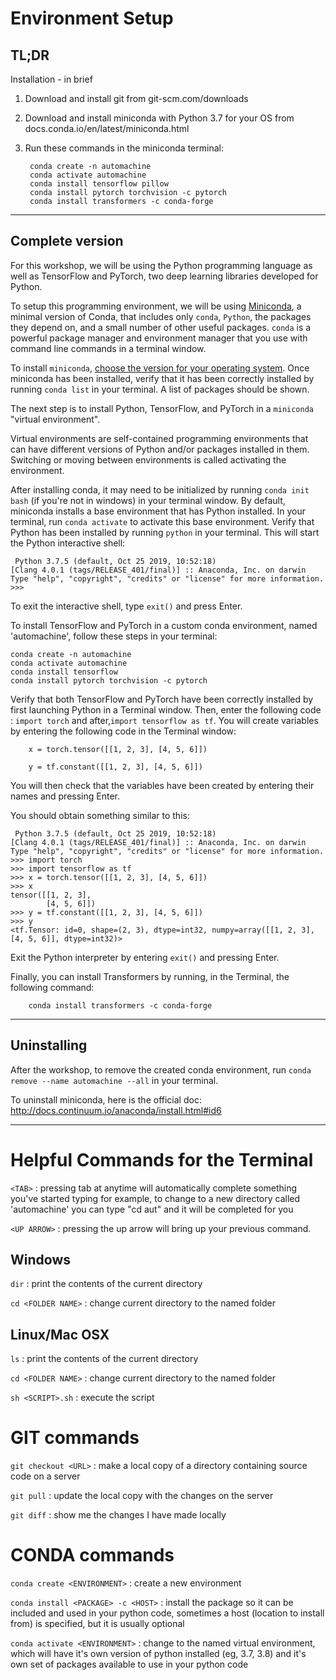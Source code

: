 # Environment Setup

## TL;DR

Installation - in brief

1. Download and install git from git-scm.com/downloads
2. Download and install miniconda with Python 3.7 for your OS  from docs.conda.io/en/latest/miniconda.html
3. Run these commands in the miniconda terminal:

        conda create -n automachine
        conda activate automachine
        conda install tensorflow pillow
        conda install pytorch torchvision -c pytorch
        conda install transformers -c conda-forge

---

## Complete version

 For this workshop, we will be using the Python programming language as well as TensorFlow and PyTorch, two deep learning libraries developed for Python. 
 
 To setup this programming environment, we will be using [Miniconda](https://docs.conda.io/projects/conda/en/latest/glossary.html#miniconda-glossary), a minimal version of Conda, that includes only `conda`, `Python`, the packages they depend on, and a small number of other useful packages. `conda` is a powerful package manager and environment manager that you use with command line commands in a terminal window.

 To install `miniconda`, [choose the version for your operating system](https://docs.conda.io/en/latest/miniconda.html). Once miniconda has been installed, verify that it has been correctly installed by running `conda list` in your terminal. A list of packages should be shown.

 The next step is to install Python, TensorFlow, and PyTorch in a `miniconda` "virtual environment".
 
Virtual environments are self-contained programming environments that can have different versions of Python and/or packages installed in them. Switching or moving between environments is called activating the environment. 

After installing conda, it may need to be initialized by running `conda init bash` (if you're not in windows) in your terminal window. By default, miniconda installs a base environment that has Python installed. In your terminal, run `conda activate` to activate this base environment. Verify that Python has been installed by running `python` in your terminal. This will start the Python interactive shell:

```
 Python 3.7.5 (default, Oct 25 2019, 10:52:18) 
[Clang 4.0.1 (tags/RELEASE_401/final)] :: Anaconda, Inc. on darwin
Type "help", "copyright", "credits" or "license" for more information.
>>> 
```

 To exit the interactive shell, type `exit()` and press Enter.
 
 To install TensorFlow and PyTorch in a custom conda environment, named 'automachine', follow these steps in your terminal:

```
conda create -n automachine
conda activate automachine
conda install tensorflow
conda install pytorch torchvision -c pytorch
```

 Verify that both TensorFlow and PyTorch have been correctly installed by first launching Python in a Terminal window. Then, enter the following code : `import torch` and after,`import tensorflow as tf`. You will create variables by entering the following code in the Terminal window:

        x = torch.tensor([[1, 2, 3], [4, 5, 6]])

        y = tf.constant([[1, 2, 3], [4, 5, 6]])

You will then check that the variables have been created by entering their names and pressing Enter.

You should obtain something similar to this:

```
 Python 3.7.5 (default, Oct 25 2019, 10:52:18) 
[Clang 4.0.1 (tags/RELEASE_401/final)] :: Anaconda, Inc. on darwin
Type "help", "copyright", "credits" or "license" for more information.
>>> import torch
>>> import tensorflow as tf
>>> x = torch.tensor([[1, 2, 3], [4, 5, 6]])
>>> x
tensor([[1, 2, 3],
        [4, 5, 6]])
>>> y = tf.constant([[1, 2, 3], [4, 5, 6]])
>>> y
<tf.Tensor: id=0, shape=(2, 3), dtype=int32, numpy=array([[1, 2, 3],[4, 5, 6]], dtype=int32)>
```

Exit the Python interpreter by entering `exit()` and pressing Enter.

Finally, you can install Transformers by running, in the Terminal, the following command:

        conda install transformers -c conda-forge

---

## Uninstalling

 After the workshop, to remove the created conda environment, run `conda remove --name automachine --all` in your terminal.

 To uninstall miniconda, here is the official doc: http://docs.continuum.io/anaconda/install.html#id6
 
 
-----------
 
# Helpful Commands for the Terminal

  `<TAB>` : pressing tab at anytime will automatically complete something you've started typing
    for example, to change to a new directory called 'automachine' you can type "cd aut<TAB>" 
    and it will be completed for you
  
  `<UP ARROW>` : pressing the up arrow will bring up your previous command.

##  Windows

  `dir` : print the contents of the current directory

  `cd <FOLDER NAME>` : change current directory to the named folder


##  Linux/Mac OSX

  `ls` : print the contents of the current directory

  `cd <FOLDER NAME>` : change current directory to the named folder

  `sh <SCRIPT>.sh` : execute the script


# GIT commands

  `git checkout <URL>` : make a local copy of a directory containing source code on a server

  `git pull` : update the local copy with the changes on the server

  `git diff` : show me the changes I have made locally


# CONDA commands

  `conda create <ENVIRONMENT>` : create a new environment

  `conda install <PACKAGE> -c <HOST>` : install the package so it can be included and used in your 
    python code, sometimes a host (location to install from) is specified, but it is usually optional

  `conda activate <ENVIRONMENT>` : change to the named virtual environment, which will have it's own version
    of python installed (eg, 3.7, 3.8) and it's own set of packages available to use in your python code

